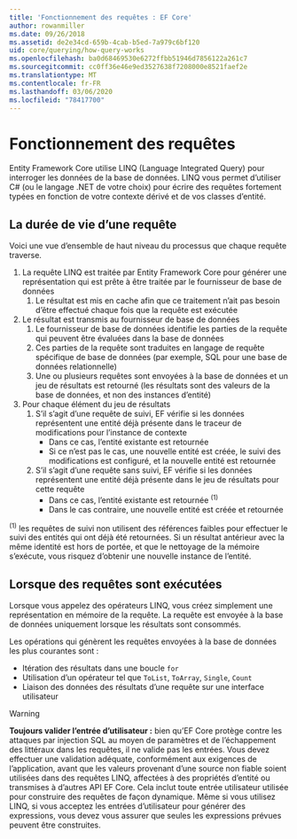 ```yaml
---
title: 'Fonctionnement des requêtes : EF Core'
author: rowanmiller
ms.date: 09/26/2018
ms.assetid: de2e34cd-659b-4cab-b5ed-7a979c6bf120
uid: core/querying/how-query-works
ms.openlocfilehash: ba0d68469530e6272ffbb51946d7856122a261c7
ms.sourcegitcommit: cc0ff36e46e9ed3527638f7208000e8521faef2e
ms.translationtype: MT
ms.contentlocale: fr-FR
ms.lasthandoff: 03/06/2020
ms.locfileid: "78417700"
---
```

# <a name="how-queries-work"></a>Fonctionnement des requêtes

Entity Framework Core utilise LINQ (Language Integrated Query) pour interroger les données de la base de données. LINQ vous permet d’utiliser C# (ou le langage .NET de votre choix) pour écrire des requêtes fortement typées en fonction de votre contexte dérivé et de vos classes d’entité.

## <a name="the-life-of-a-query"></a>La durée de vie d’une requête

Voici une vue d’ensemble de haut niveau du processus que chaque requête traverse.

1. La requête LINQ est traitée par Entity Framework Core pour générer une représentation qui est prête à être traitée par le fournisseur de base de données
   1. Le résultat est mis en cache afin que ce traitement n’ait pas besoin d’être effectué chaque fois que la requête est exécutée
2. Le résultat est transmis au fournisseur de base de données
   1. Le fournisseur de base de données identifie les parties de la requête qui peuvent être évaluées dans la base de données
   2. Ces parties de la requête sont traduites en langage de requête spécifique de base de données (par exemple, SQL pour une base de données relationnelle)
   3. Une ou plusieurs requêtes sont envoyées à la base de données et un jeu de résultats est retourné (les résultats sont des valeurs de la base de données, et non des instances d’entité)
3. Pour chaque élément du jeu de résultats
   1. S’il s’agit d’une requête de suivi, EF vérifie si les données représentent une entité déjà présente dans le traceur de modifications pour l’instance de contexte
      * Dans ce cas, l’entité existante est retournée
      * Si ce n’est pas le cas, une nouvelle entité est créée, le suivi des modifications est configuré, et la nouvelle entité est retournée
   2. S’il s’agit d’une requête sans suivi, EF vérifie si les données représentent une entité déjà présente dans le jeu de résultats pour cette requête
      * Dans ce cas, l’entité existante est retournée <sup>(1)</sup>
      * Dans le cas contraire, une nouvelle entité est créée et retournée

<sup>(1)</sup> les requêtes de suivi non utilisent des références faibles pour effectuer le suivi des entités qui ont déjà été retournées. Si un résultat antérieur avec la même identité est hors de portée, et que le nettoyage de la mémoire s’exécute, vous risquez d’obtenir une nouvelle instance de l’entité.

## <a name="when-queries-are-executed"></a>Lorsque des requêtes sont exécutées

Lorsque vous appelez des opérateurs LINQ, vous créez simplement une représentation en mémoire de la requête. La requête est envoyée à la base de données uniquement lorsque les résultats sont consommés.

Les opérations qui génèrent les requêtes envoyées à la base de données les plus courantes sont :

* Itération des résultats dans une boucle `for`
* Utilisation d’un opérateur tel que `ToList`, `ToArray`, `Single`, `Count`
* Liaison des données des résultats d’une requête sur une interface utilisateur

> [!WARNING]  
> **Toujours valider l’entrée d’utilisateur :** bien qu’EF Core protège contre les attaques par injection SQL au moyen de paramètres et de l’échappement des littéraux dans les requêtes, il ne valide pas les entrées. Vous devez effectuer une validation adéquate, conformément aux exigences de l’application, avant que les valeurs provenant d’une source non fiable soient utilisées dans des requêtes LINQ, affectées à des propriétés d’entité ou transmises à d’autres API EF Core. Cela inclut toute entrée utilisateur utilisée pour construire des requêtes de façon dynamique. Même si vous utilisez LINQ, si vous acceptez les entrées d’utilisateur pour générer des expressions, vous devez vous assurer que seules les expressions prévues peuvent être construites.
